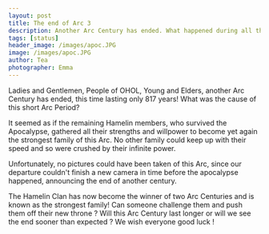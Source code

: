 ```yaml
---
layout: post
title: The end of Arc 3
description: Another Arc Century has ended. What happened during all those years ?
tags: [status]
header_image: /images/apoc.JPG
image: /images/apoc.JPG
author: Tea
photographer: Emma
---
```


Ladies and Gentlemen, People of OHOL, Young and Elders, another Arc Century has ended, this time lasting only 817 years! What was the cause of this short Arc Period?

It seemed as if the remaining Hamelin members, who survived the Apocalypse, gathered all their strengths and willpower to become yet again the strongest family of this Arc. No other family could keep up with their speed and so were crushed by their infinite power.

Unfortunately, no pictures could have been taken of this Arc, since our departure couldn't finish a new camera in time before the apocalypse happened, announcing the end of another century.

The Hamelin Clan has now become the winner of two Arc Centuries and is known as the strongest family! Can someone challenge them and push them off their new throne ? Will this Arc Century last longer or will we see the end sooner than expected ? We wish everyone good luck !